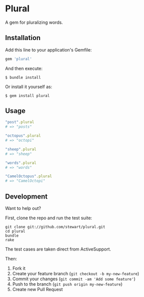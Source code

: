 # Plural

A gem for pluralizing words.

## Installation

Add this line to your application's Gemfile:

```ruby
gem 'plural'
```

And then execute:

```shell
$ bundle install
```

Or install it yourself as:

```shell
$ gem install plural
```

## Usage

```ruby
"post".plural
# => "posts"

"octopus".plural
# => "octopi"

"sheep".plural
# => "sheep"

"words".plural
# => "words"

"CamelOctopus".plural
# => "CamelOctopi"
```

## Development

Want to help out?

First, clone the repo and run the test suite:

```shell
git clone git://github.com/stewart/plural.git
cd plural
bundle
rake
```

The test cases are taken direct from ActiveSupport.

Then:

1. Fork it
2. Create your feature branch (`git checkout -b my-new-feature`)
3. Commit your changes (`git commit -am 'Add some feature'`)
4. Push to the branch (`git push origin my-new-feature`)
5. Create new Pull Request

